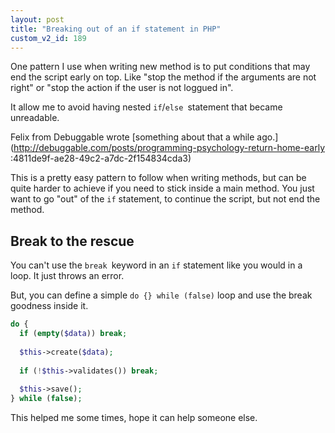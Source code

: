 ```yaml
---
layout: post
title: "Breaking out of an if statement in PHP"
custom_v2_id: 189
---
```


One pattern I use when writing new method is to put conditions that may end
the script early on top. Like "stop the method if the arguments are not right"
or "stop the action if the user is not loggued in".

It allow me to avoid having nested `if`/`else `statement that became
unreadable.

Felix from Debuggable wrote [something about that a while
ago.](http://debuggable.com/posts/programming-psychology-return-home-early
:4811de9f-ae28-49c2-a7dc-2f154834cda3)

This is a pretty easy pattern to follow when writing methods, but can be quite
harder to achieve if you need to stick inside a main method. You just want to
go "out" of the `if` statement, to continue the script, but not end the
method.

## Break to the rescue

You can't use the `break `keyword in an `if` statement like you would in a
loop. It just throws an error.

But, you can define a simple `do {} while (false)` loop and use the break
goodness inside it.


```php
do {
  if (empty($data)) break;
                 
  $this->create($data);
                   
  if (!$this->validates()) break;
                   
  $this->save();
} while (false);
```

This helped me some times, hope it can help someone else.

